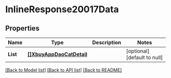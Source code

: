 # InlineResponse20017Data

## Properties
Name | Type | Description | Notes
------------ | ------------- | ------------- | -------------
**List** | [**[]XbuyAppDaoCatDetail**](xbuy.app.dao.CatDetail.md) |  | [optional] [default to null]

[[Back to Model list]](../README.md#documentation-for-models) [[Back to API list]](../README.md#documentation-for-api-endpoints) [[Back to README]](../README.md)

